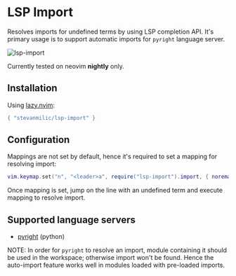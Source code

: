 # LSP Import

Resolves imports for undefined terms by using LSP completion API. It's primary
usage is to support automatic imports for `pyright` language server.

![lsp-import](https://github.com/stevanmilic/lsp-import/assets/6879030/458df24e-09b4-495a-8caf-d500a9bb1bcc)

Currently tested on neovim **nightly** only.

## Installation

Using [lazy.nvim](https://github.com/folke/lazy.nvim):

```lua
{ "stevanmilic/lsp-import" }
```

## Configuration

Mappings are not set by default, hence it's required to set a mapping for resolving import:

```lua
vim.keymap.set("n", "<leader>a", require("lsp-import").import, { noremap = true })
```

Once mapping is set, jump on the line with an undefined term and execute
mapping to resolve import.

## Supported language servers

- [pyright](https://github.com/microsoft/pyright) (python)

NOTE: In order for `pyright` to resolve an import, module containing it should
be used in the workspace; otherwise import won't be found. Hence the
auto-import feature works well in modules loaded with pre-loaded imports.
